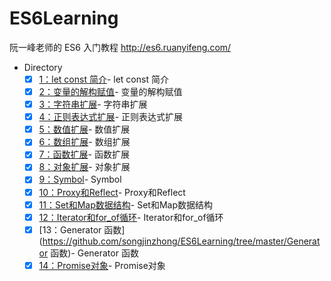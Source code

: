 # ES6Learning
阮一峰老师的 ES6 入门教程 http://es6.ruanyifeng.com/

- Directory
  + [x] [1：let const 简介](https://github.com/songjinzhong/ES6Learning/tree/master/let-const)- let const 简介
  + [x] [2：变量的解构赋值](https://github.com/songjinzhong/ES6Learning/tree/master/变量的解构赋值)- 变量的解构赋值
  + [x] [3：字符串扩展](https://github.com/songjinzhong/ES6Learning/tree/master/字符串扩展)- 字符串扩展
  + [x] [4：正则表达式扩展](https://github.com/songjinzhong/ES6Learning/tree/master/正则表达式扩展)- 正则表达式扩展
  + [x] [5：数值扩展](https://github.com/songjinzhong/ES6Learning/tree/master/数值扩展)- 数值扩展
  + [x] [6：数组扩展](https://github.com/songjinzhong/ES6Learning/tree/master/数组扩展)- 数组扩展
  + [x] [7：函数扩展](https://github.com/songjinzhong/ES6Learning/tree/master/函数扩展)- 函数扩展
  + [x] [8：对象扩展](https://github.com/songjinzhong/ES6Learning/tree/master/对象扩展)- 对象扩展
  + [x] [9：Symbol](https://github.com/songjinzhong/ES6Learning/tree/master/Symbol)- Symbol
  + [x] [10：Proxy和Reflect](https://github.com/songjinzhong/ES6Learning/tree/master/Proxy和Reflect)- Proxy和Reflect
  + [x] [11：Set和Map数据结构](https://github.com/songjinzhong/ES6Learning/tree/master/Set和Map数据结构)- Set和Map数据结构
  + [x] [12：Iterator和for_of循环](https://github.com/songjinzhong/ES6Learning/tree/master/Iterator和for_of循环)- Iterator和for_of循环
  + [x] [13：Generator 函数](https://github.com/songjinzhong/ES6Learning/tree/master/Generator 函数)- Generator 函数
  + [x] [14：Promise对象](https://github.com/songjinzhong/ES6Learning/tree/master/Promise对象)- Promise对象